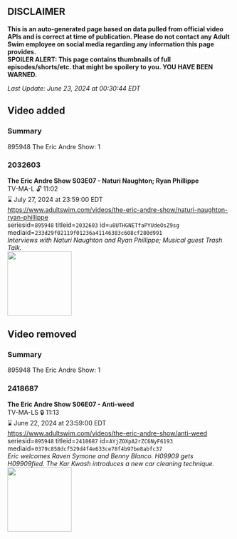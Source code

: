 ## DISCLAIMER
**This is an auto-generated page based on data pulled from official video APIs and is correct at time of publication. Please do not contact any Adult Swim employee on social media regarding any information this page provides.**  
**SPOILER ALERT: This page contains thumbnails of full episodes/shorts/etc. that might be spoilery to you. YOU HAVE BEEN WARNED.**  

_Last Update: June 23, 2024 at 00:30:44 EDT_
## Video added
### Summary
895948 The Eric Andre Show: 1  
### 2032603
**The Eric Andre Show S03E07 - Naturi Naughton; Ryan Phillippe**  
TV-MA-L 🔓 11:02  
⌛ July 27, 2024 at 23:59:00 EDT  
https://www.adultswim.com/videos/the-eric-andre-show/naturi-naughton-ryan-phillippe  
seriesid=`895948` titleid=`2032603` id=`u8UTHGNETfaPYUdeOsZ9sg` mediaid=`233d29f02119f01236a41146383c608cf280d991`  
_Interviews with Naturi Naughton and Ryan Phillippe; Musical guest Trash Talk._  
<a href="https://media.cdn.adultswim.com/uploads/20200304/thumbnails/2_20341617101-ericandre_027_dup-20141204.jpg"><img src="https://media.cdn.adultswim.com/uploads/20200304/thumbnails/2_20341617101-ericandre_027_dup-20141204.jpg" height="144px" /></a>
## Video removed
### Summary
895948 The Eric Andre Show: 1  
### 2418687
**The Eric Andre Show S06E07 - Anti-weed**  
TV-MA-LS 🔒 11:13  
⌛ June 22, 2024 at 23:59:00 EDT  
https://www.adultswim.com/videos/the-eric-andre-show/anti-weed  
seriesid=`895948` titleid=`2418687` id=`AYjZOXpA2rZC6NyF6193` mediaid=`0379c858dcf529d4f4e633ce78f4b97be8abfc37`  
_Eric welcomes Raven Symone and Benny Blanco. H09909 gets H09909fied. The Kar Kwash introduces a new car cleaning technique._  
<a href="https://media.cdn.adultswim.com/uploads/20230705/thumbnails/2_23751456152-EAAntiWeed.png"><img src="https://media.cdn.adultswim.com/uploads/20230705/thumbnails/2_23751456152-EAAntiWeed.png" height="144px" /></a>
